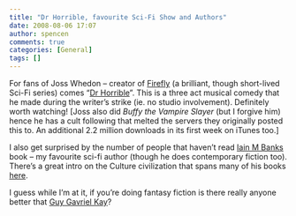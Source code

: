 ```yaml
---
title: "Dr Horrible, favourite Sci-Fi Show and Authors"
date: 2008-08-06 17:07
author: spencen
comments: true
categories: [General]
tags: []
---
```


For fans of Joss Whedon – creator of [Firefly](http://en.wikipedia.org/wiki/Firefly_(TV_series)) (a brilliant, though short-lived Sci-Fi series) comes “[Dr Horrible](http://www.drhorrible.com/)”. This is a three act musical comedy that he made during the writer’s strike (ie. no studio involvement). Definitely worth watching! [Joss also did *Buffy the Vampire Slayer* (but I forgive him) hence he has a cult following that melted the servers they originally posted this to. An additional 2.2 million downloads in its first week on iTunes too.]
  

I also get surprised by the number of people that haven’t read [Iain M Banks](http://www.iain-banks.net/) book – my favourite sci-fi author (though he does contemporary fiction too). There’s a great intro on the Culture civilization that spans many of his books [here](http://www.cs.bris.ac.uk/~stefan/culture.html). 
  

I guess while I’m at it, if you’re doing fantasy fiction is there really anyone better that [Guy Gavriel Kay](http://www.brightweavings.com/)?


